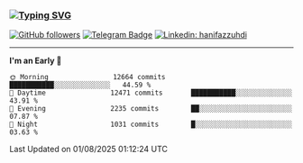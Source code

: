 ### [![Typing SVG](https://readme-typing-svg.herokuapp.com?font=lato&size=22&lines=Hi+There+👋)](https://git.io/typing-svg) 

[![GitHub followers](https://img.shields.io/github/followers/hanifazzuhdi?label=Follow&style=social)](https://github.com/hanifazzuhdi/?tab=follow) 
[![Telegram Badge](https://img.shields.io/badge/-hanif0198-blue?style=social&logo=telegram&link=https://www.t.me/hanif0198/)](https://www.t.me/hanif0198/) 
[![Linkedin: hanifazzuhdi](https://img.shields.io/badge/-hanifazzuhdi-blue?style=flat-square&logo=Linkedin&logoColor=white&link=https://www.linkedin.com/in/hanif-az-zuhdi-69688019b/)](https://www.linkedin.com/in/hanif-az-zuhdi-69688019b/) 

<hr/>

<!--START_SECTION:waka-->
**I'm an Early 🐤** 

```text
🌞 Morning                12664 commits       ███████████░░░░░░░░░░░░░░   44.59 % 
🌆 Daytime                12471 commits       ███████████░░░░░░░░░░░░░░   43.91 % 
🌃 Evening                2235 commits        ██░░░░░░░░░░░░░░░░░░░░░░░   07.87 % 
🌙 Night                  1031 commits        █░░░░░░░░░░░░░░░░░░░░░░░░   03.63 % 
```



 Last Updated on 01/08/2025 01:12:24 UTC
<!--END_SECTION:waka-->
